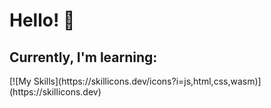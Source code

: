 <h1> Hello! 👋</h1>

<h2> Currently, I'm learning:</h2>
[![My Skills](https://skillicons.dev/icons?i=js,html,css,wasm)](https://skillicons.dev)
